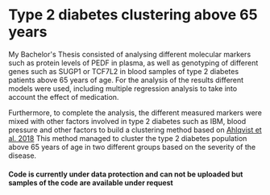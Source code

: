 # Type 2 diabetes clustering above 65 years
My Bachelor's Thesis consisted of analysing different molecular markers such as protein levels of PEDF in plasma, as well as genotyping of different genes such as SUGP1 or TCF7L2 in blood samples of type 2 diabetes patients above 65 years of age. For the analysis of the results different models were used, including multiple regression analysis to take into account the effect of medication. 

Furthermore, to complete the analysis, the different measured markers were mixed with other factors involved in type 2 diabetes such as IBM, blood pressure and other factors to build  a clustering method based on [Ahlqvist et al. 2018](https://doi.org/10.1016/S2213-8587(18)30051-2) This method managed to cluster the type 2 diabetes population above 65 years of age in two different groups based on the severity of the disease. 

#### Code is currently under data protection and can not be uploaded but samples of the code are available under request
